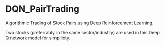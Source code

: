 # DQN_PairTrading

Algorithmic Trading of Stock Pairs using Deep Reinforcement Learning.

Two stocks (preferrably in the same sector/industry) are used in this Deep Q network model for simpilicty.
